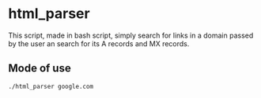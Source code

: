 # html_parser
This script, made in bash script, simply search for links in a domain passed by the user an search for its A records and MX records.

## Mode of use
`./html_parser google.com`
